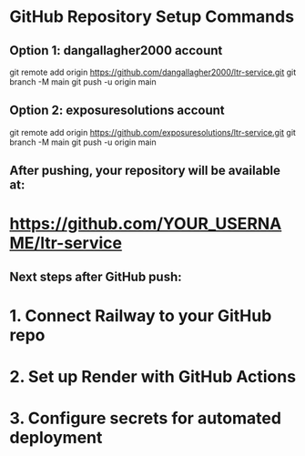 # GitHub Repository Setup Commands

## Option 1: dangallagher2000 account
git remote add origin https://github.com/dangallagher2000/ltr-service.git
git branch -M main
git push -u origin main

## Option 2: exposuresolutions account  
git remote add origin https://github.com/exposuresolutions/ltr-service.git
git branch -M main
git push -u origin main

## After pushing, your repository will be available at:
# https://github.com/YOUR_USERNAME/ltr-service

## Next steps after GitHub push:
# 1. Connect Railway to your GitHub repo
# 2. Set up Render with GitHub Actions
# 3. Configure secrets for automated deployment
